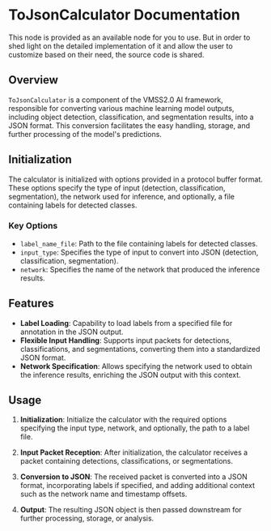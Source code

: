 # ToJsonCalculator Documentation

This node is provided as an available node for you to use. But in order to shed light on the detailed implementation of it and allow the user to customize based on their need, the source code is shared.

## Overview

`ToJsonCalculator` is a component of the VMSS2.0 AI framework, responsible for converting various machine learning model outputs, including object detection, classification, and segmentation results, into a JSON format. This conversion facilitates the easy handling, storage, and further processing of the model's predictions.

## Initialization

The calculator is initialized with options provided in a protocol buffer format. These options specify the type of input (detection, classification, segmentation), the network used for inference, and optionally, a file containing labels for detected classes.

### Key Options

- `label_name_file`: Path to the file containing labels for detected classes.
- `input_type`: Specifies the type of input to convert into JSON (detection, classification, segmentation).
- `network`: Specifies the name of the network that produced the inference results.

## Features

- **Label Loading**: Capability to load labels from a specified file for annotation in the JSON output.
- **Flexible Input Handling**: Supports input packets for detections, classifications, and segmentations, converting them into a standardized JSON format.
- **Network Specification**: Allows specifying the network used to obtain the inference results, enriching the JSON output with this context.

## Usage

1. **Initialization**: Initialize the calculator with the required options specifying the input type, network, and optionally, the path to a label file.

2. **Input Packet Reception**: After initialization, the calculator receives a packet containing detections, classifications, or segmentations.

3. **Conversion to JSON**: The received packet is converted into a JSON format, incorporating labels if specified, and adding additional context such as the network name and timestamp offsets.

4. **Output**: The resulting JSON object is then passed downstream for further processing, storage, or analysis.

